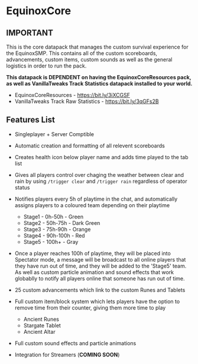 # EquinoxCore

## **IMPORTANT**

This is the core datapack that manages the custom survival experience for the EquinoxSMP. This contains all of the custom scoreboards, advancements, custom items, custom sounds as well as the general logistics in order to run the pack.

**This datapack is DEPENDENT on having the EquinoxCoreResources pack, as well as VanillaTweaks Track Statistics datapack installed to your world.**
- EquinoxCoreResources - https://bit.ly/3iXCGSF 
- VanillaTweaks Track Raw Statistics - https://bit.ly/3qGFs2B

## **Features List**

 - Singleplayer + Server Comptible

 - Automatic creation and formatting of all relevent scoreboards

 - Creates health icon below player name and adds time played to the tab list

 - Gives all players control over chaging the weather between clear and rain by using `/trigger clear` and `/trigger rain` regardless of operator status

- Notifies players every 5h of playtime in the chat, and automatically assigns players to a coloured team depending on their playtime
    - Stage1 - 0h-50h - Green
    - Stage2 - 50h-75h - Dark Green
    - Stage3 - 75h-90h - Orange
    - Stage4 - 90h-100h - Red
    - Stage5 - 100h+ - Gray

- Once a player reaches 100h of playtime, they will be placed into Spectator mode, a message will be broadcast to all online players that they have run out of time, and they will be added to the 'Stage5' team. As well as custom particle animation and sound effects that work globablly to notify all players online that someone has run out of time.

 - 25 custom advancements which link to the custom Runes and Tablets

- Full custom item/block system which lets players have the option to remove time from their counter, giving them more time to play
    - Ancient Runes
    - Stargate Tablet
    - Ancient Altar

 - Full custom sound effects and particle animations

 - Integration for Streamers (**COMING SOON**)

